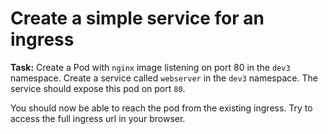 # Create a simple service for an ingress

**Task:** Create a Pod with `nginx` image listening on port 80 in the `dev3` namespace. Create a service called `webserver` in the `dev3` namespace. The service should expose this pod on port `80`.

You should now be able to reach the pod from the existing ingress.
Try to access the full ingress url in your browser.
